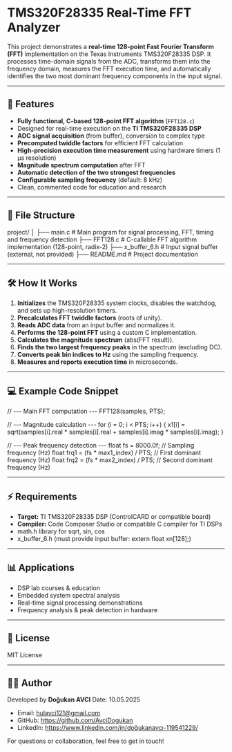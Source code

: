 
# TMS320F28335 Real-Time FFT Analyzer

This project demonstrates a **real-time 128-point Fast Fourier Transform (FFT)** implementation on the Texas Instruments TMS320F28335 DSP. It processes time-domain signals from the ADC, transforms them into the frequency domain, measures the FFT execution time, and automatically identifies the two most dominant frequency components in the input signal.

---

## 🚀 Features

- **Fully functional, C-based 128-point FFT algorithm** (`FFT128.c`)
- Designed for real-time execution on the **TI TMS320F28335 DSP**
- **ADC signal acquisition** (from buffer), conversion to complex type
- **Precomputed twiddle factors** for efficient FFT calculation
- **High-precision execution time measurement** using hardware timers (1 μs resolution)
- **Magnitude spectrum computation** after FFT
- **Automatic detection of the two strongest frequencies**
- **Configurable sampling frequency** (default: 8 kHz)
- Clean, commented code for education and research

---

## 📂 File Structure

project/
│
├── main.c          # Main program for signal processing, FFT, timing and frequency detection
├── FFT128.c        # C-callable FFT algorithm implementation (128-point, radix-2)
├── x_buffer_6.h    # Input signal buffer (external, not provided)
├── README.md       # Project documentation

---

## 🛠️ How It Works

1. **Initializes** the TMS320F28335 system clocks, disables the watchdog, and sets up high-resolution timers.
2. **Precalculates FFT twiddle factors** (roots of unity).
3. **Reads ADC data** from an input buffer and normalizes it.
4. **Performs the 128-point FFT** using a custom C implementation.
5. **Calculates the magnitude spectrum** (abs(FFT result)).
6. **Finds the two largest frequency peaks** in the spectrum (excluding DC).
7. **Converts peak bin indices to Hz** using the sampling frequency.
8. **Measures and reports execution time** in microseconds.

---

## 💻 Example Code Snippet

// --- Main FFT computation ---
FFT128(samples, PTS);

// --- Magnitude calculation ---
for (i = 0; i < PTS; i++) {
    x1[i] = sqrt(samples[i].real * samples[i].real + samples[i].imag * samples[i].imag);
}

// --- Peak frequency detection ---
float fs = 8000.0f; // Sampling frequency (Hz)
float frq1 = (fs * max1_index) / PTS; // First dominant frequency (Hz)
float frq2 = (fs * max2_index) / PTS; // Second dominant frequency (Hz)

---

## ⚡️ Requirements

- **Target:** TI TMS320F28335 DSP (ControlCARD or compatible board)
- **Compiler:** Code Composer Studio or compatible C compiler for TI DSPs
- math.h library for sqrt, sin, cos
- x_buffer_6.h (must provide input buffer: extern float xn[128];)

---

## 📊 Applications

- DSP lab courses & education
- Embedded system spectral analysis
- Real-time signal processing demonstrations
- Frequency analysis & peak detection in hardware

---

## 📝 License

MIT License

---

## 👨‍💻 Author

Developed by **Doğukan AVCI** 
Date: 10.05.2025

- Email: hulavci121@gmail.com
- GitHub: https://github.com/AvciDogukan
- LinkedIn: https://www.linkedin.com/in/doğukanavcı-119541229/

For questions or collaboration, feel free to get in touch!
